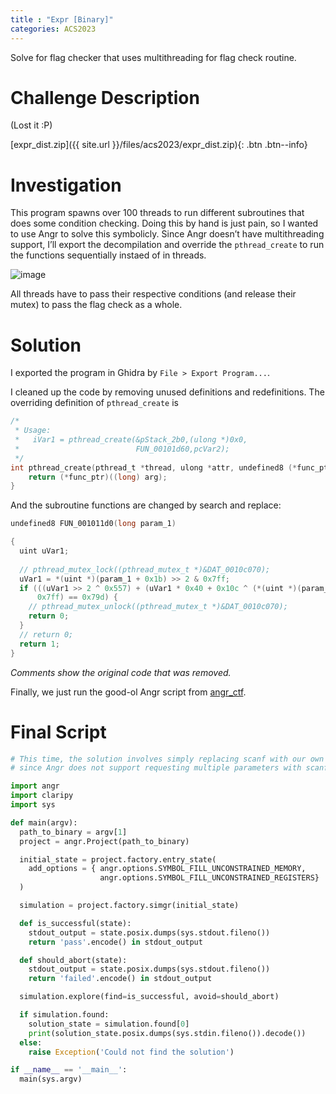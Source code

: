 ```yaml
---
title : "Expr [Binary]"
categories: ACS2023
---
```


Solve for flag checker that uses multithreading for flag check routine.

# Challenge Description
(Lost it :P)

[expr\_dist.zip]({{ site.url }}/files/acs2023/expr_dist.zip){: .btn .btn--info}

# Investigation

This program spawns over 100 threads to run different subroutines that does some condition checking. Doing this by hand is just pain, so I wanted to use Angr to solve this symbolicly. Since Angr doesn’t have multithreading support, I’ll export the decompilation and override the `pthread_create` to run the functions sequentially instaed of in threads.  

![image](https://hackmd.io/_uploads/BJegprjE6.png)

All threads have to pass their respective conditions (and release their mutex) to pass the flag check as a whole.

# Solution

I exported the program in Ghidra by `File > Export Program...`.

I cleaned up the code by removing unused definitions and redefinitions. The overriding definition of `pthread_create` is

```c
/*
 * Usage:
 *   iVar1 = pthread_create(&pStack_2b0,(ulong *)0x0,
 *                          FUN_00101d60,pcVar2);
 */
int pthread_create(pthread_t *thread, ulong *attr, undefined8 (*func_ptr)(long), char *arg) {
    return (*func_ptr)((long) arg);
}
```

And the subroutine functions are changed by search and replace:

```c
undefined8 FUN_001011d0(long param_1)

{
  uint uVar1;
  
  // pthread_mutex_lock((pthread_mutex_t *)&DAT_0010c070);
  uVar1 = *(uint *)(param_1 + 0x1b) >> 2 & 0x7ff;
  if (((uVar1 >> 2 ^ 0x557) + (uVar1 * 0x40 + 0x10c ^ (*(uint *)(param_1 + 0x14) & 0x7ff) >> 6) &
      0x7ff) == 0x79d) {
    // pthread_mutex_unlock((pthread_mutex_t *)&DAT_0010c070);
    return 0;
  }
  // return 0;
  return 1;
}
```

_Comments show the original code that was removed._

Finally, we just run the good-ol Angr script from [angr\_ctf](https://github.com/jakespringer/angr_ctf).

# Final Script
```python
# This time, the solution involves simply replacing scanf with our own version,
# since Angr does not support requesting multiple parameters with scanf.

import angr
import claripy
import sys

def main(argv):
  path_to_binary = argv[1]
  project = angr.Project(path_to_binary)

  initial_state = project.factory.entry_state(
    add_options = { angr.options.SYMBOL_FILL_UNCONSTRAINED_MEMORY,
                    angr.options.SYMBOL_FILL_UNCONSTRAINED_REGISTERS}
  )

  simulation = project.factory.simgr(initial_state)

  def is_successful(state):
    stdout_output = state.posix.dumps(sys.stdout.fileno())
    return 'pass'.encode() in stdout_output

  def should_abort(state):
    stdout_output = state.posix.dumps(sys.stdout.fileno())
    return 'failed'.encode() in stdout_output

  simulation.explore(find=is_successful, avoid=should_abort)

  if simulation.found:
    solution_state = simulation.found[0]
    print(solution_state.posix.dumps(sys.stdin.fileno()).decode())
  else:
    raise Exception('Could not find the solution')

if __name__ == '__main__':
  main(sys.argv)
```
